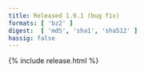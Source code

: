 ```yaml
---
title: Released 1.9.1 (bug fix)
formats: [ 'bz2' ]
digest:  [ 'md5', 'sha1', 'sha512' ]
hassig: false
---
```

{% include release.html %}
